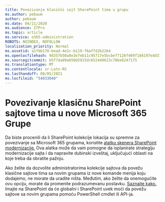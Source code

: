 ```yaml
---
title: Povezivanje klasični sajt SharePoint tima u grupu
ms.author: pebaum
author: pebaum
ms.date: 04/21/2020
ms.audience: ITPro
ms.topic: article
ms.service: o365-administration
ROBOTS: NOINDEX, NOFOLLOW
localization_priority: Normal
ms.assetid: a1f6b170-bead-4e1c-b119-f6affd2b2264
ms.openlocfilehash: 9d357b50a8e3e7eb11c95717e5bcbef7126f409f184197edd3705c3039241bbe
ms.sourcegitcommit: b5f7da89a650d2915dc652449623c78be6247175
ms.translationtype: MT
ms.contentlocale: sr-Latn-RS
ms.lasthandoff: 08/05/2021
ms.locfileid: "54033040"
---
```

# <a name="connect-classic-sharepoint-team-sites-to-new-microsoft-365-groups"></a>Povezivanje klasičnu SharePoint sajtove tima u nove Microsoft 365 Grupe

Da biste procenili da li SharePoint kolekcije lokacija su spremne za povezivanje sa Microsoft 365 grupama, koristite [alatku skenera SharePoint modernizacije.](https://go.microsoft.com/fwlink/?linkid=873066) Ova alatka može da vam pomogne da isplanirate strategiju modernizacije sajta i da napravite dubinski izveštaj, uključujući oblasti na koje treba da obratite pažnju.
  
Ako želite da dozvolite administratorima kolekcije sajtova da povežu klasične sajtove tima sa novim grupama iz nove komande menija koju dodajemo, ne morate da uradite ništa. Međutim, ako želite da onemogućite ovu opciju, morate da promenite podrazumevanu postavku. [Saznajte kako.](https://go.microsoft.com/fwlink/?linkid=2004316) Imajte na SharePoint da će globalni i SharePoint uvek moći da povežu sajtove sa novim grupama pomoću PowerShell cmdlet ili API-ja.
  

